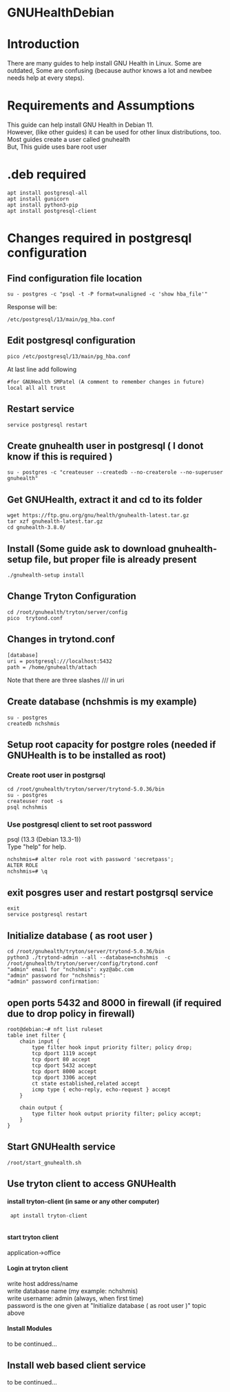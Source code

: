 # GNUHealthDebian

# Introduction
  There are many guides to help install GNU Health in Linux. Some are outdated, Some are confusing (because author knows a lot and newbee needs help at every steps).
  
# Requirements and Assumptions
  This guide can help install GNU Health in Debian 11.  
  However, (like other guides) it can be used for other linux distributions, too.  
  Most guides create a user called gnuhealth  
  But, This guide uses bare root user
  
  
# .deb required

```
apt install postgresql-all  
apt install gunicorn  
apt install python3-pip  
apt install postgresql-client  
```

# Changes required in postgresql configuration

## Find configuration file location
```
su - postgres -c "psql -t -P format=unaligned -c 'show hba_file'"
```

Response will be:
```
/etc/postgresql/13/main/pg_hba.conf
```

## Edit postgresql configuration
```
pico /etc/postgresql/13/main/pg_hba.conf
```

At last line add  following 

```
#for GNUHealth SMPatel (A comment to remember changes in future)
local all all trust
```
## Restart service
```
service postgresql restart
```

## Create gnuhealth user in postgresql ( I donot know if this is required )
```
su - postgres -c "createuser --createdb --no-createrole --no-superuser gnuhealth"
```

## Get GNUHealth, extract it and cd to its folder 

```
wget https://ftp.gnu.org/gnu/health/gnuhealth-latest.tar.gz
tar xzf gnuhealth-latest.tar.gz
cd gnuhealth-3.8.0/
```

## Install (Some guide ask to download gnuhealth-setup file, but proper file is already present
```
./gnuhealth-setup install
```

## Change Tryton Configuration
```
cd /root/gnuhealth/tryton/server/config  
pico  trytond.conf  
```

## Changes in trytond.conf   
```
[database]  
uri = postgresql:///localhost:5432  
path = /home/gnuhealth/attach  
```
Note that there are three slashes /// in uri  

## Create database (nchshmis is my example)
```
su - postgres 
createdb nchshmis  
```

## Setup root capacity for postgre roles (needed if GNUHealth is to be installed as root)

### Create root user in postgrsql
```
cd /root/gnuhealth/tryton/server/trytond-5.0.36/bin  
su - postgres  
createuser root -s  
psql nchshmis
```

###  Use postgresql client to set root password

psql (13.3 (Debian 13.3-1))  
Type "help" for help.  

```
nchshmis=# alter role root with password 'secretpass';
ALTER ROLE
nchshmis=# \q
```
##  exit posgres user and restart postgrsql service
```
exit
service postgresql restart
```

## Initialize database ( as root user )
```
cd /root/gnuhealth/tryton/server/trytond-5.0.36/bin  
python3 ./trytond-admin --all --database=nchshmis  -c /root/gnuhealth/tryton/server/config/trytond.conf  
"admin" email for "nchshmis": xyz@abc.com
"admin" password for "nchshmis": 
"admin" password confirmation:  
```

## open ports 5432 and 8000 in firewall (if required due to drop policy in firewall)
```
root@debian:~# nft list ruleset
table inet filter {
	chain input {
		type filter hook input priority filter; policy drop;
		tcp dport 1119 accept
		tcp dport 80 accept
		tcp dport 5432 accept
		tcp dport 8000 accept
		tcp dport 3306 accept
		ct state established,related accept
		icmp type { echo-reply, echo-request } accept
	}

	chain output {
		type filter hook output priority filter; policy accept;
	}
}
```


## Start GNUHealth service
```
/root/start_gnuhealth.sh
```

## Use tryton client to access GNUHealth

#### install  tryton-client (in same or any other computer)
```
 apt install tryton-client  
 
```
#### start tryton client
application->office  

#### Login at tryton client

write host address/name    
write database name (my example: nchshmis)  
write username: admin (always, when first time)  
password is the one given at "Initialize database ( as root user )" topic above  

#### Install Modules
to be continued...


## Install web based client service
to be continued...


